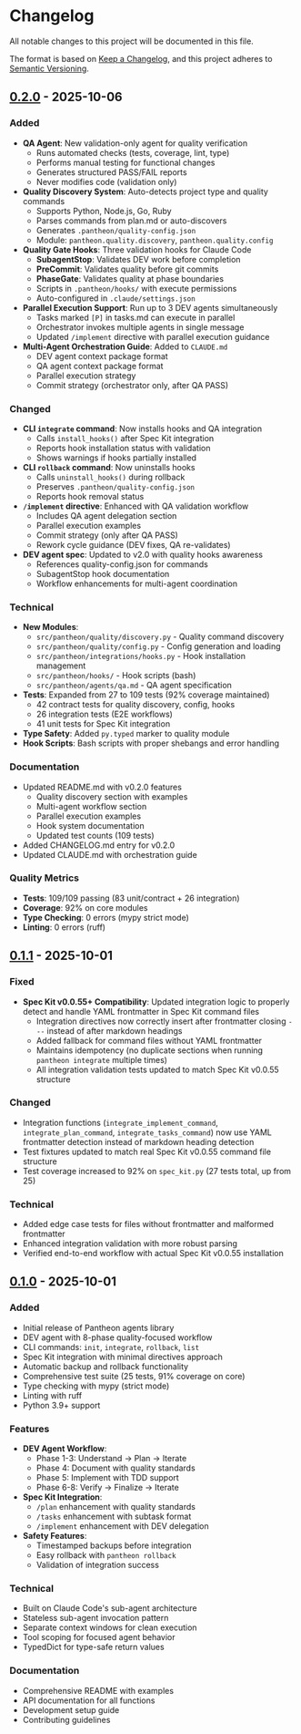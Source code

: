 # Changelog

All notable changes to this project will be documented in this file.

The format is based on [Keep a Changelog](https://keepachangelog.com/en/1.0.0/),
and this project adheres to [Semantic Versioning](https://semver.org/spec/v2.0.0.html).

## [0.2.0] - 2025-10-06

### Added
- **QA Agent**: New validation-only agent for quality verification
  - Runs automated checks (tests, coverage, lint, type)
  - Performs manual testing for functional changes
  - Generates structured PASS/FAIL reports
  - Never modifies code (validation only)
- **Quality Discovery System**: Auto-detects project type and quality commands
  - Supports Python, Node.js, Go, Ruby
  - Parses commands from plan.md or auto-discovers
  - Generates `.pantheon/quality-config.json`
  - Module: `pantheon.quality.discovery`, `pantheon.quality.config`
- **Quality Gate Hooks**: Three validation hooks for Claude Code
  - **SubagentStop**: Validates DEV work before completion
  - **PreCommit**: Validates quality before git commits
  - **PhaseGate**: Validates quality at phase boundaries
  - Scripts in `.pantheon/hooks/` with execute permissions
  - Auto-configured in `.claude/settings.json`
- **Parallel Execution Support**: Run up to 3 DEV agents simultaneously
  - Tasks marked `[P]` in tasks.md can execute in parallel
  - Orchestrator invokes multiple agents in single message
  - Updated `/implement` directive with parallel execution guidance
- **Multi-Agent Orchestration Guide**: Added to `CLAUDE.md`
  - DEV agent context package format
  - QA agent context package format
  - Parallel execution strategy
  - Commit strategy (orchestrator only, after QA PASS)

### Changed
- **CLI `integrate` command**: Now installs hooks and QA integration
  - Calls `install_hooks()` after Spec Kit integration
  - Reports hook installation status with validation
  - Shows warnings if hooks partially installed
- **CLI `rollback` command**: Now uninstalls hooks
  - Calls `uninstall_hooks()` during rollback
  - Preserves `.pantheon/quality-config.json`
  - Reports hook removal status
- **`/implement` directive**: Enhanced with QA validation workflow
  - Includes QA agent delegation section
  - Parallel execution examples
  - Commit strategy (only after QA PASS)
  - Rework cycle guidance (DEV fixes, QA re-validates)
- **DEV agent spec**: Updated to v2.0 with quality hooks awareness
  - References quality-config.json for commands
  - SubagentStop hook documentation
  - Workflow enhancements for multi-agent coordination

### Technical
- **New Modules**:
  - `src/pantheon/quality/discovery.py` - Quality command discovery
  - `src/pantheon/quality/config.py` - Config generation and loading
  - `src/pantheon/integrations/hooks.py` - Hook installation management
  - `src/pantheon/hooks/` - Hook scripts (bash)
  - `src/pantheon/agents/qa.md` - QA agent specification
- **Tests**: Expanded from 27 to 109 tests (92% coverage maintained)
  - 42 contract tests for quality discovery, config, hooks
  - 26 integration tests (E2E workflows)
  - 41 unit tests for Spec Kit integration
- **Type Safety**: Added `py.typed` marker to quality module
- **Hook Scripts**: Bash scripts with proper shebangs and error handling

### Documentation
- Updated README.md with v0.2.0 features
  - Quality discovery section with examples
  - Multi-agent workflow section
  - Parallel execution examples
  - Hook system documentation
  - Updated test counts (109 tests)
- Added CHANGELOG.md entry for v0.2.0
- Updated CLAUDE.md with orchestration guide

### Quality Metrics
- **Tests**: 109/109 passing (83 unit/contract + 26 integration)
- **Coverage**: 92% on core modules
- **Type Checking**: 0 errors (mypy strict mode)
- **Linting**: 0 errors (ruff)

## [0.1.1] - 2025-10-01

### Fixed
- **Spec Kit v0.0.55+ Compatibility**: Updated integration logic to properly detect and handle YAML frontmatter in Spec Kit command files
  - Integration directives now correctly insert after frontmatter closing `---` instead of after markdown headings
  - Added fallback for command files without YAML frontmatter
  - Maintains idempotency (no duplicate sections when running `pantheon integrate` multiple times)
  - All integration validation tests updated to match Spec Kit v0.0.55 structure

### Changed
- Integration functions (`integrate_implement_command`, `integrate_plan_command`, `integrate_tasks_command`) now use YAML frontmatter detection instead of markdown heading detection
- Test fixtures updated to match real Spec Kit v0.0.55 command file structure
- Test coverage increased to 92% on `spec_kit.py` (27 tests total, up from 25)

### Technical
- Added edge case tests for files without frontmatter and malformed frontmatter
- Enhanced integration validation with more robust parsing
- Verified end-to-end workflow with actual Spec Kit v0.0.55 installation

## [0.1.0] - 2025-10-01

### Added
- Initial release of Pantheon agents library
- DEV agent with 8-phase quality-focused workflow
- CLI commands: `init`, `integrate`, `rollback`, `list`
- Spec Kit integration with minimal directives approach
- Automatic backup and rollback functionality
- Comprehensive test suite (25 tests, 91% coverage on core)
- Type checking with mypy (strict mode)
- Linting with ruff
- Python 3.9+ support

### Features
- **DEV Agent Workflow**:
  - Phase 1-3: Understand → Plan → Iterate
  - Phase 4: Document with quality standards
  - Phase 5: Implement with TDD support
  - Phase 6-8: Verify → Finalize → Iterate
- **Spec Kit Integration**:
  - `/plan` enhancement with quality standards
  - `/tasks` enhancement with subtask format
  - `/implement` enhancement with DEV delegation
- **Safety Features**:
  - Timestamped backups before integration
  - Easy rollback with `pantheon rollback`
  - Validation of integration success

### Technical
- Built on Claude Code's sub-agent architecture
- Stateless sub-agent invocation pattern
- Separate context windows for clean execution
- Tool scoping for focused agent behavior
- TypedDict for type-safe return values

### Documentation
- Comprehensive README with examples
- API documentation for all functions
- Development setup guide
- Contributing guidelines

[0.2.0]: https://github.com/alex-abrams711/pantheon/releases/tag/v0.2.0
[0.1.1]: https://github.com/alex-abrams711/pantheon/releases/tag/v0.1.1
[0.1.0]: https://github.com/alex-abrams711/pantheon/releases/tag/v0.1.0
